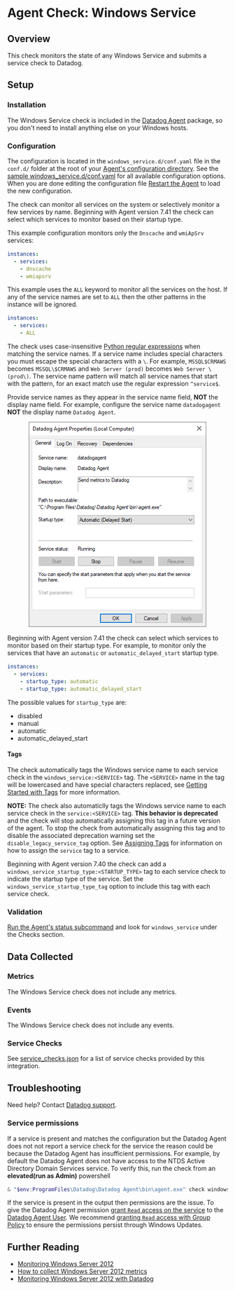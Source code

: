 # Agent Check: Windows Service

## Overview

This check monitors the state of any Windows Service and submits a service check to Datadog.

## Setup

### Installation

The Windows Service check is included in the [Datadog Agent][1] package, so you don't need to install anything else on your Windows hosts.

### Configuration

The configuration is located in the `windows_service.d/conf.yaml` file in the `conf.d/` folder at the root of your [Agent's configuration directory][2]. See the [sample windows_service.d/conf.yaml][3] for all available configuration options. When you are done editing the configuration file [Restart the Agent][4] to load the new configuration.

The check can monitor all services on the system or selectively monitor a few services by name. Beginning with Agent version 7.41 the check can select which services to monitor based on their startup type.

This example configuration monitors only the `Dnscache` and `wmiApSrv` services:
```yaml
instances:
  - services:
    - dnscache
    - wmiapsrv
```

This example uses the `ALL` keyword to monitor all the services on the host. If any of the service names are set to `ALL` then the other patterns in the instance will be ignored.
```yaml
instances:
  - services:
    - ALL
```

The check uses case-insensitive [Python regular expressions][11] when matching the service names. If a service name includes special characters you must escape the special characters with a `\`. For example, `MSSQL$CRMAWS` becomes  `MSSQL\$CRMAWS` and `Web Server (prod)` becomes `Web Server \(prod\)`. The service name pattern will match all service names that start with the pattern, for an exact match use the regular expression `^service$`.

Provide service names as they appear in the service name field, **NOT** the display name field. For example, configure the service name `datadogagent` **NOT** the display name `Datadog Agent`.

<p align="center">
<img alt="Datadog Agent service properties" src="https://raw.githubusercontent.com/DataDog/integrations-core/master/windows_service/images/service-properties.png"/>
</p>

Beginning with Agent version 7.41 the check can select which services to monitor based on their startup type.
For example, to monitor only the services that have an `automatic` or `automatic_delayed_start` startup type.
```yaml
instances:
  - services:
    - startup_type: automatic
    - startup_type: automatic_delayed_start
```
The possible values for `startup_type` are:
- disabled
- manual
- automatic
- automatic_delayed_start

#### Tags

The check automatically tags the Windows service name to each service check in the `windows_service:<SERVICE>` tag. The `<SERVICE>` name in the tag will be lowercased and have special characters replaced, see [Getting Started with Tags][12] for more information.

**NOTE:** The check also automaticlly tags the Windows service name to each service check in the `service:<SERVICE>` tag. **This behavior is deprecated** and the check will stop automatically assigning this tag in a future version of the agent. To stop the check from automatically assigning this tag and to disable the associated deprecation warning set the `disable_legacy_service_tag` option. See [Assigning Tags][13] for information on how to assign the `service` tag to a service.

Beginning with Agent version 7.40 the check can add a `windows_service_startup_type:<STARTUP_TYPE>` tag to each service check to indicate the startup type of the service. Set the `windows_service_startup_type_tag` option to include this tag with each service check.

### Validation

[Run the Agent's status subcommand][5] and look for `windows_service` under the Checks section.

## Data Collected

### Metrics

The Windows Service check does not include any metrics.

### Events

The Windows Service check does not include any events.

### Service Checks

See [service_checks.json][6] for a list of service checks provided by this integration.

## Troubleshooting

Need help? Contact [Datadog support][7].

### Service permissions
If a service is present and matches the configuration but the Datadog Agent does not not report a service check for the service the reason could be because the Datadog Agent has insufficient permissions. For example, by default the Datadog Agent does not have access to the NTDS Active Directory Domain Services service. To verify this, run the check from an **elevated(run as Admin)** powershell
```powershell
& "$env:ProgramFiles\Datadog\Datadog Agent\bin\agent.exe" check windows_service
```
If the service is present in the output then permissions are the issue. To give the Datadog Agent permission [grant `Read` access on the service][14] to the [Datadog Agent User][15]. We recommend [granting `Read` access with Group Policy][16] to ensure the permissions persist through Windows Updates.

## Further Reading

- [Monitoring Windows Server 2012][8]
- [How to collect Windows Server 2012 metrics][9]
- [Monitoring Windows Server 2012 with Datadog][10]

[1]: https://app.datadoghq.com/account/settings#agent
[2]: https://docs.datadoghq.com/agent/guide/agent-configuration-files/#agent-configuration-directory
[3]: https://github.com/DataDog/integrations-core/blob/master/windows_service/datadog_checks/windows_service/data/conf.yaml.example
[4]: https://docs.datadoghq.com/agent/guide/agent-commands/#start-stop-and-restart-the-agent
[5]: https://docs.datadoghq.com/agent/guide/agent-commands/#agent-status-and-information
[6]: https://github.com/DataDog/integrations-core/blob/master/windows_service/assets/service_checks.json
[7]: https://docs.datadoghq.com/help/
[8]: https://www.datadoghq.com/blog/monitoring-windows-server-2012
[9]: https://www.datadoghq.com/blog/collect-windows-server-2012-metrics
[10]: https://www.datadoghq.com/blog/windows-server-monitoring
[11]: https://docs.python.org/3/howto/regex.html#regex-howto
[12]: https://docs.datadoghq.com/getting_started/tagging/
[13]: https://docs.datadoghq.com/getting_started/tagging/assigning_tags/
[14]: https://learn.microsoft.com/en-us/troubleshoot/windows-server/windows-security/grant-users-rights-manage-services
[15]: https://docs.datadoghq.com/agent/guide/windows-agent-ddagent-user/
[16]: https://learn.microsoft.com/en-US/troubleshoot/windows-server/group-policy/configure-group-policies-set-security
